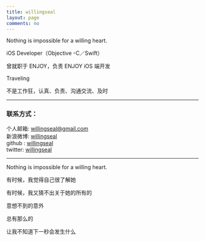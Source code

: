 ```yaml
---
title: willingseal
layout: page
comments: no
---
```


Nothing is impossible for a willing heart.



 iOS Developer（Objective -C／Swift）

曾就职于 ENJOY，负责 ENJOY iOS 端开发

Traveling

不是工作狂，认真、负责、沟通交流、及时







----

### 联系方式：        

个人邮箱: [willingseal@gmail.com](mailto:willingseal@gmail.com)     
新浪微博: [willingseal](http://weibo.com/u/3315418250)	    
github : [willingseal](https://github.com/willingseal)        
twitter: [willingseal](https://twitter.com/willingseal)

----





Nothing is impossible for a willing heart.

有时候，我觉得自己很了解她

有时候，我又猜不出关于她的所有的

意想不到的意外

总有那么的

让我不知道下一秒会发生什么

